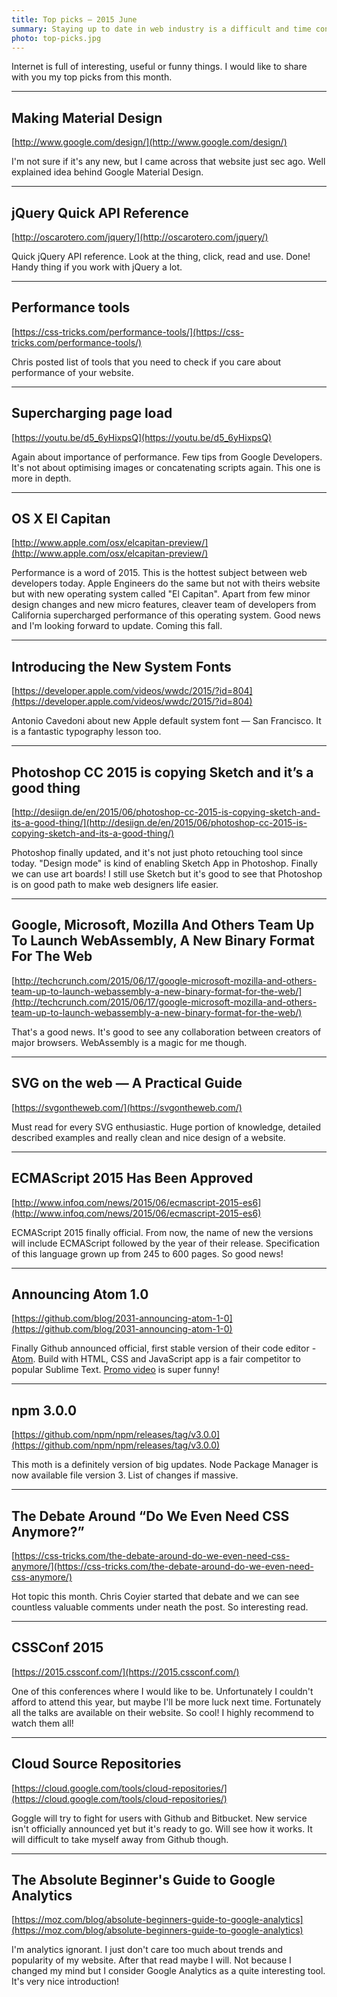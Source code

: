 ```yaml
---
title: Top picks — 2015 June
summary: Staying up to date in web industry is a difficult and time consuming task. I would like to share with you my top finds from the past month.
photo: top-picks.jpg
---
```


Internet is full of interesting, useful or funny things. I would like to share with you my top picks from this month.

- - -

## Making Material Design

[http://www.google.com/design/](http://www.google.com/design/)

I'm not sure if it's any new, but I came across that website just sec ago. Well explained idea behind Google Material Design.

- - -

## jQuery Quick API Reference

[http://oscarotero.com/jquery/](http://oscarotero.com/jquery/)

Quick jQuery API reference. Look at the thing, click, read and use. Done! Handy thing if you work with jQuery a lot.

- - -

## Performance tools

[https://css-tricks.com/performance-tools/](https://css-tricks.com/performance-tools/)

Chris posted list of tools that you need to check if you care about performance of your website.

- - -

## Supercharging page load

[https://youtu.be/d5_6yHixpsQ](https://youtu.be/d5_6yHixpsQ)

Again about importance of performance. Few tips from Google Developers. It's not about optimising images or concatenating scripts again. This one is more in depth.

- - -

## OS X El Capitan

[http://www.apple.com/osx/elcapitan-preview/](http://www.apple.com/osx/elcapitan-preview/)

Performance is a word of 2015. This is the hottest subject between web developers today. Apple Engineers do the same but not with theirs website but with new operating system called "El Capitan". Apart from few minor design changes and new micro features, cleaver team of developers from California supercharged performance of this operating system. Good news and I'm looking forward to update. Coming this fall.

- - -

## Introducing the New System Fonts

[https://developer.apple.com/videos/wwdc/2015/?id=804](https://developer.apple.com/videos/wwdc/2015/?id=804)

Antonio Cavedoni about new Apple default system font — San Francisco. It is a fantastic typography lesson too.

- - -

##  Photoshop CC 2015 is copying Sketch and it’s a good thing

[http://desiign.de/en/2015/06/photoshop-cc-2015-is-copying-sketch-and-its-a-good-thing/](http://desiign.de/en/2015/06/photoshop-cc-2015-is-copying-sketch-and-its-a-good-thing/)

Photoshop finally updated, and it's not just photo retouching tool since today. "Design mode" is kind of enabling Sketch App in Photoshop. Finally we can use art boards! I still use Sketch but it's good to see that Photoshop is on good path to make web designers life easier.

- - -

## Google, Microsoft, Mozilla And Others Team Up To Launch WebAssembly, A New Binary Format For The Web

[http://techcrunch.com/2015/06/17/google-microsoft-mozilla-and-others-team-up-to-launch-webassembly-a-new-binary-format-for-the-web/](http://techcrunch.com/2015/06/17/google-microsoft-mozilla-and-others-team-up-to-launch-webassembly-a-new-binary-format-for-the-web/)

That's a good news. It's good to see any collaboration between creators of major browsers. WebAssembly is a magic for me though.

- - -

## SVG on the web — A Practical Guide

[https://svgontheweb.com/](https://svgontheweb.com/)

Must read for every SVG enthusiastic. Huge portion of knowledge, detailed described examples and really clean and nice design of a website.

- - -

## ECMAScript 2015 Has Been Approved

[http://www.infoq.com/news/2015/06/ecmascript-2015-es6](http://www.infoq.com/news/2015/06/ecmascript-2015-es6)

ECMAScript 2015 finally official. From now, the name of new the versions will include ECMAScript followed by the year of their release. Specification of this language grown up from 245 to 600 pages. So good news!

- - -

## Announcing Atom 1.0

[https://github.com/blog/2031-announcing-atom-1-0](https://github.com/blog/2031-announcing-atom-1-0)

Finally Github announced official, first stable version of their code editor - [Atom](https://atom.io/). Build with HTML, CSS and JavaScript app is a fair competitor to popular Sublime Text. [Promo video](https://youtu.be/Y7aEiVwBAdk) is super funny!

- - -

## npm 3.0.0

[https://github.com/npm/npm/releases/tag/v3.0.0](https://github.com/npm/npm/releases/tag/v3.0.0)

This moth is a definitely version of big updates. Node Package Manager is now available file version 3. List of changes if massive.

- - -

## The Debate Around “Do We Even Need CSS Anymore?”

[https://css-tricks.com/the-debate-around-do-we-even-need-css-anymore/](https://css-tricks.com/the-debate-around-do-we-even-need-css-anymore/)

Hot topic this month. Chris Coyier started that debate and we can see countless valuable comments under neath the post. So interesting read.

- - -

## CSSConf 2015

[https://2015.cssconf.com/](https://2015.cssconf.com/)

One of this conferences where I would like to be. Unfortunately I couldn't afford to attend this year, but maybe I'll be more luck next time. Fortunately all the talks are available on their website. So cool! I highly recommend to watch them all!

- - -

## Cloud Source Repositories

[https://cloud.google.com/tools/cloud-repositories/](https://cloud.google.com/tools/cloud-repositories/)

Goggle will try to fight for users with Github and Bitbucket. New service isn't officially announced yet but it's ready to go. Will see how it works. It will difficult to take myself away from Github though.

- - -

## The Absolute Beginner's Guide to Google Analytics

[https://moz.com/blog/absolute-beginners-guide-to-google-analytics](https://moz.com/blog/absolute-beginners-guide-to-google-analytics)

I'm analytics ignorant. I just don't care too much about trends and popularity of my website. After that read maybe I will. Not because I changed my mind but I consider Google Analytics as a quite interesting tool. It's very nice introduction!

